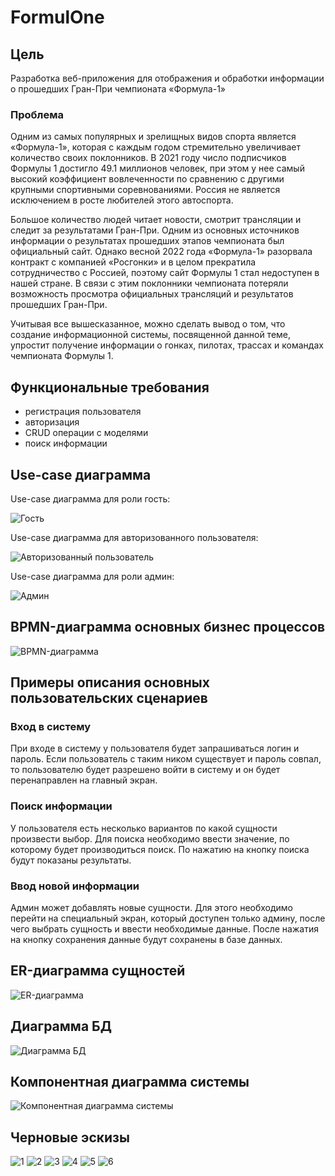 # FormulOne

## Цель

Разработка веб-приложения для отображения и обработки информации о прошедших Гран-При чемпионата «Формула-1»

### Проблема

Одним из самых популярных и зрелищных видов спорта является «Формула-1», которая с каждым годом стремительно увеличивает 
количество своих поклонников. В 2021 году число подписчиков Формулы 1 достигло 49.1 миллионов человек, при этом у нее 
самый высокий коэффициент вовлеченности по сравнению с другими крупными спортивными соревнованиями. Россия не является 
исключением в росте любителей этого автоспорта. 

Большое количество людей читает новости, смотрит трансляции и следит за результатами Гран-При. Одним из основных 
источников информации о результатах прошедших этапов чемпионата был официальный сайт. Однако весной 2022 года «Формула-1» 
разорвала контракт с компанией «Росгонки» и в целом прекратила сотрудничество с Россией, поэтому сайт Формулы 1 стал 
недоступен в нашей стране. В связи с этим поклонники чемпионата потеряли возможность просмотра официальных трансляций и 
результатов прошедших Гран-При.

Учитывая все вышесказанное, можно сделать вывод о том, что создание информационной системы, посвященной данной теме, 
упростит получение информации о гонках, пилотах, трассах и командах чемпионата Формулы 1.

## Функциональные требования

- регистрация пользователя
- авторизация
- CRUD операции с моделями
- поиск информации

## Use-case диаграмма

Use-case диаграмма для роли гость:

![Гость](img/use_case_guest.png)

Use-case диаграмма для авторизованного пользователя:

![Авторизованный пользователь](img/use_case_user.png)

Use-case диаграмма для роли админ:

![Админ](img/use_case_admin.png)

## BPMN-диаграмма основных бизнес процессов

![BPMN-диаграмма](img/BL.png)

## Примеры описания основных пользовательских сценариев

### Вход в систему

При входе в систему у пользователя будет запрашиваться логин и пароль. Если пользователь с таким ником существует и пароль
совпал, то пользователю будет разрешено войти в систему и он будет перенаправлен на главный экран.


### Поиск информации

У пользователя есть несколько вариантов по какой сущности произвести выбор. Для поиска необходимо ввести значение, по 
которому будет производиться поиск. По нажатию на кнопку поиска будут показаны результаты.


### Ввод новой информации

Админ может добавлять новые сущности. Для этого необходимо перейти на специальный экран, который доступен только админу, 
после чего выбрать сущность и ввести необходимые данные. После нажатия на кнопку сохранения данные будут сохранены в базе данных.


## ER-диаграмма сущностей

![ER-диаграмма](img/ER_new.png)

## Диаграмма БД

![Диаграмма БД](img/db.png)

## Компонентная диаграмма системы

![Компонентная диаграмма системы](img/components.svg)

## Черновые эскизы

![1](img/Group-1.png)
![2](img/Group-8.png)
![3](img/Group-9.png)
![4](img/Group-7.png)
![5](img/Group-15.png)
![6](img/Group-14.png)